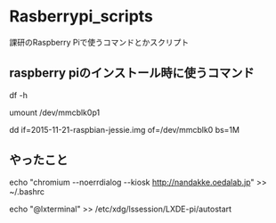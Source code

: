 # Rasberrypi_scripts

課研のRaspberry Piで使うコマンドとかスクリプト

## raspberry piのインストール時に使うコマンド
df -h

umount /dev/mmcblk0p1

dd if=2015-11-21-raspbian-jessie.img of=/dev/mmcblk0 bs=1M

## やったこと
echo "chromium --noerrdialog --kiosk http://nandakke.oedalab.jp" >> ~/.bashrc

echo "@lxterminal" >> /etc/xdg/lssession/LXDE-pi/autostart
